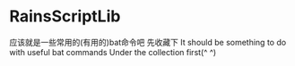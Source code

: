 # RainsScriptLib
应该就是一些常用的(有用的)bat命令吧
先收藏下
It should be something to do with useful bat commands
Under the collection first(^ ^)
